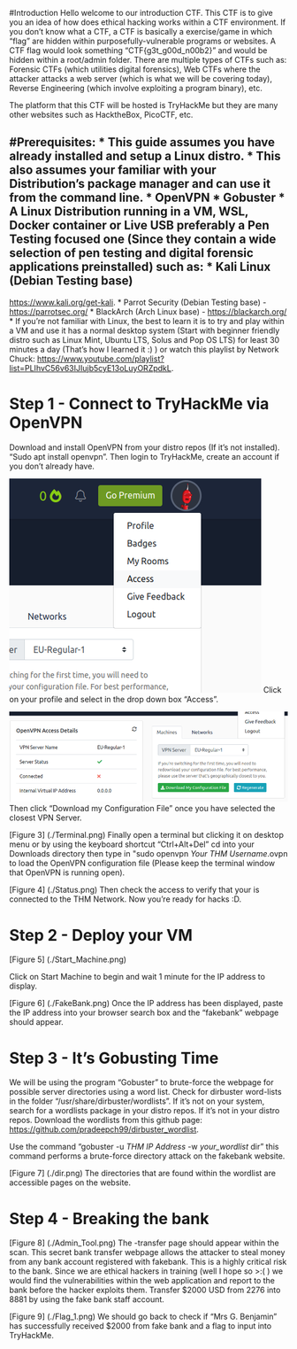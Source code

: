 \#Introduction Hello welcome to our introduction CTF. This CTF is to
give you an idea of how does ethical hacking works within a CTF
environment. If you don’t know what a CTF, a CTF is basically a
exercise/game in which “flag” are hidden within purposefully-vulnerable
programs or websites. A CTF flag would look something
“CTF{g3t\_g00d\_n00b2}” and would be hidden within a root/admin folder.
There are multiple types of CTFs such as: Forensic CTFs (which utilities
digital forensics), Web CTFs where the attacker attacks a web server
(which is what we will be covering today), Reverse Engineering (which
involve exploiting a program binary), etc.

The platform that this CTF will be hosted is TryHackMe but they are many
other websites such as HacktheBox, PicoCTF, etc.

\#Prerequisites: \* This guide assumes you have already installed and
setup a Linux distro. \* This also assumes your familiar with your
Distribution’s package manager and can use it from the command line. \*
OpenVPN \* Gobuster \* A Linux Distribution running in a VM, WSL, Docker
container or Live USB preferably a Pen Testing focused one (Since they
contain a wide selection of pen testing and digital forensic
applications preinstalled) such as: \* Kali Linux (Debian Testing base)
-
<a href="https://www.kali.org/get-kali" class="uri">https://www.kali.org/get-kali</a>.
\* Parrot Security (Debian Testing base) -
<a href="https://parrotsec.org/" class="uri">https://parrotsec.org/</a>
\* BlackArch (Arch Linux base) -
<a href="https://blackarch.org/" class="uri">https://blackarch.org/</a>
\* If you’re not familiar with Linux, the best to learn it is to try and
play within a VM and use it has a normal desktop system (Start with
beginner friendly distro such as Linux Mint, Ubuntu LTS, Solus and Pop
OS LTS) for least 30 minutes a day (That’s how I learned it :) ) or
watch this playlist by Network Chuck:
<a href="https://www.youtube.com/playlist?list=PLIhvC56v63IJIujb5cyE13oLuyORZpdkL" class="uri">https://www.youtube.com/playlist?list=PLIhvC56v63IJIujb5cyE13oLuyORZpdkL</a>.

Step 1 - Connect to TryHackMe via OpenVPN
=========================================

Download and install OpenVPN from your distro repos (If it’s not
installed). “Sudo apt install openvpn”. Then login to TryHackMe, create
an account if you don’t already have.

![TryHackMe Profile drop-down box](./OpenVPN.png) Click on your profile
and select in the drop down box “Access”.

![Figure 2](./Step.png) Then click “Download my Configuration File” once
you have selected the closest VPN Server.

\[Figure 3\] (./Terminal.png) Finally open a terminal but clicking it on
desktop menu or by using the keyboard shortcut “Ctrl+Alt+Del” cd into
your Downloads directory then type in "sudo openvpn *Your THM
Username*.ovpn to load the OpenVPN configuration file (Please keep the
terminal window that OpenVPN is running open).

\[Figure 4\] (./Status.png) Then check the access to verify that your is
connected to the THM Network. Now you’re ready for hacks :D.

Step 2 - Deploy your VM
=======================

\[Figure 5\] (./Start\_Machine.png)

Click on Start Machine to begin and wait 1 minute for the IP address to
display.

\[Figure 6\] (./FakeBank.png) Once the IP address has been displayed,
paste the IP address into your browser search box and the “fakebank”
webpage should appear.

Step 3 - It’s Gobusting Time
============================

We will be using the program “Gobuster” to brute-force the webpage for
possible server directories using a word list. Check for dirbuster
word-lists in the folder “/usr/share/dirbuster/wordlists”. If it’s not
on your system, search for a wordlists package in your distro repos. If
it’s not in your distro repos. Download the wordlists from this github
page:
<a href="https://github.com/pradeepch99/dirbuster_wordlist" class="uri">https://github.com/pradeepch99/dirbuster_wordlist</a>.

Use the command “gobuster -u *THM IP Address* -w *your\_wordlist* dir”
this command performs a brute-force directory attack on the fakebank
website.

\[Figure 7\] (./dir.png) The directories that are found within the
wordlist are accessible pages on the website.

Step 4 - Breaking the bank
==========================

\[Figure 8\] (./Admin\_Tool.png) The -transfer page should appear within
the scan. This secret bank transfer webpage allows the attacker to steal
money from any bank account registered with fakebank. This is a highly
critical risk to the bank. Since we are ethical hackers in training
(well I hope so \>:( ) we would find the vulnerabilities within the web
application and report to the bank before the hacker exploits them.
Transfer $2000 USD from 2276 into 8881 by using the fake bank staff
account.

\[Figure 9\] (./Flag\_1.png) We should go back to check if “Mrs G.
Benjamin” has successfully received $2000 from fake bank and a flag to
input into TryHackMe.
